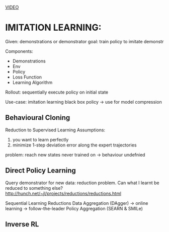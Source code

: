 [VIDEO](https://www.youtube.com/watch?v=WjFdD7PDGw0)

# IMITATION LEARNING:
Given: demonstrations or demonstrator
goal: train policy to imitate demonstr

Components:
- Demonstrations
- Env
- Policy
- Loss Function
- Learning Algorithm

Rollout: sequentially execute policy on initial state

Use-case: imitation learning black box policy -> use for model compression

## Behavioural Cloning

Reduction to Supervised Learning
Assumptions: 
1. you want to learn perfectly
2. minimize 1-step deviation error along the expert trajectories

problem: reach new states never trained on -> behaviour undefnied

## Direct Policy Learning

Query demonstrator for new data: reduction problem. Can what I learnt be reduced to something else?
http://hunch.net/~jl/projects/reductions/reductions.html

Sequential Learning Reductions
Data Aggregation (DAgger)
-> online learning
-> follow-the-leader
Policy Aggregation (SEARN & SMILe)

## Inverse RL
